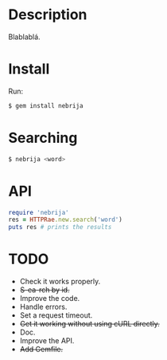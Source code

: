 Description
===========

Blablablá.

Install
=======
Run:
```bash
$ gem install nebrija
```

Searching
=========
```bash
$ nebrija <word>
```

API
===
```ruby
require 'nebrija'
res = HTTPRae.new.search('word')
puts res # prints the results
```

TODO
====
* Check it works properly.
* ~~S-ea-rch by id.~~
* Improve the code.
* Handle errors.
* Set a request timeout.
* ~~Get it working without using cURL directly.~~
* Doc.
* Improve the API.
* ~~Add Gemfile.~~